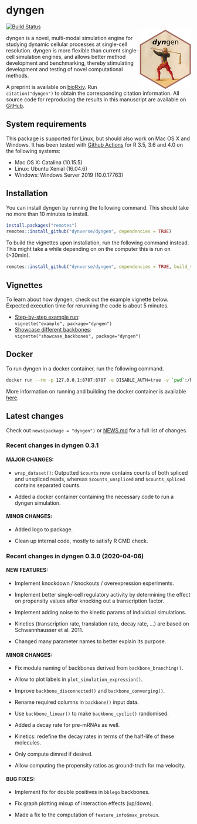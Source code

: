 
# dyngen

[![Build
Status](https://travis-ci.org/dynverse/dyngen.svg)](https://travis-ci.org/dynverse/dyngen)<br><img src="man/figures/logo.png" align="right" />

dyngen is a novel, multi-modal simulation engine for studying dynamic
cellular processes at single-cell resolution. dyngen is more flexible
than current single-cell simulation engines, and allows better method
development and benchmarking, thereby stimulating development and
testing of novel computational methods.

A preprint is available on
[bioRxiv](https://www.biorxiv.org/content/10.1101/2020.02.06.936971v2).
Run `citation("dyngen")` to obtain the corresponding citation
information. All source code for reproducing the results in this
manuscript are available on
[GitHub](https://github.com/dynverse/dyngen_manuscript).

## System requirements

This package is supported for Linux, but should also work on Mac OS X
and Windows. It has been tested with [Github
Actions](https://github.com/dynverse/dyngen/actions?query=workflow%3AR-CMD-check)
for R 3.5, 3.6 and 4.0 on the following systems:

  - Mac OS X: Catalina (10.15.5)
  - Linux: Ubuntu Xenial (16.04.6)
  - Windows: Windows Server 2019 (10.0.17763)

## Installation

You can install dyngen by running the following command. This should
take no more than 10 minutes to install.

``` r
install.packages("remotes")
remotes::install_github("dynverse/dyngen", dependencies = TRUE)
```

To build the vignettes upon installation, run the following command
instead. This might take a while depending on on the computer this is
run on (\>30min).

``` r
remotes::install_github("dynverse/dyngen", dependencies = TRUE, build_vignettes = TRUE)
```

## Vignettes

To learn about how dyngen, check out the example vignette below.
Expected execution time for rerunning the code is about 5 minutes.

  - [Step-by-step example run](vignettes/example.md):  
    `vignette("example", package="dyngen")`
  - [Showcase different backbones](vignettes/showcase_backbones.md):  
    `vignette("showcase_backbones", package="dyngen")`

## Docker

To run dyngen in a docker container, run the following command.

``` sh
docker run --rm -p 127.0.0.1:8787:8787 -e DISABLE_AUTH=true -v `pwd`:/home/rstudio/workdir dynverse/dyngen
```

More information on running and building the docker container is
available [here](https://github.com/dynverse/dyngen/tree/master/docker).

## Latest changes

Check out `news(package = "dyngen")` or [NEWS.md](NEWS.md) for a full
list of changes.

<!-- This section gets automatically generated from NEWS.md -->

### Recent changes in dyngen 0.3.1

#### MAJOR CHANGES:

  - `wrap_dataset()`: Outputted `$counts` now contains counts of both
    spliced and unspliced reads, whereas `$counts_unspliced` and
    `$counts_spliced` contains separated counts.

  - Added a docker container containing the necessary code to run a
    dyngen simulation.

#### MINOR CHANGES:

  - Added logo to package.

  - Clean up internal code, mostly to satisfy R CMD check.

### Recent changes in dyngen 0.3.0 (2020-04-06)

#### NEW FEATURES:

  - Implement knockdown / knockouts / overexpression experiments.

  - Implement better single-cell regulatory activity by determining the
    effect on propensity values after knocking out a transcription
    factor.

  - Implement adding noise to the kinetic params of individual
    simulations.

  - Kinetics (transcription rate, translation rate, decay rate, …) are
    based on Schwannhausser et al. 2011.

  - Changed many parameter names to better explain its purpose.

#### MINOR CHANGES:

  - Fix module naming of backbones derived from `backbone_branching()`.

  - Allow to plot labels in `plot_simulation_expression()`.

  - Improve `backbone_disconnected()` and `backbone_converging()`.

  - Rename required columns in `backbone()` input data.

  - Use `backbone_linear()` to make `backbone_cyclic()` randomised.

  - Added a decay rate for pre-mRNAs as well.

  - Kinetics: redefine the decay rates in terms of the half-life of
    these molecules.

  - Only compute dimred if desired.

  - Allow computing the propensity ratios as ground-truth for rna
    velocity.

#### BUG FIXES:

  - Implement fix for double positives in `bblego` backbones.

  - Fix graph plotting mixup of interaction effects (up/down).

  - Made a fix to the computation of `feature_info$max_protein`.
